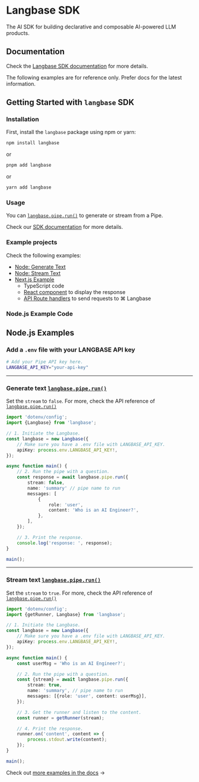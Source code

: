 # Langbase SDK

The AI SDK for building declarative and composable AI-powered LLM products.

## Documentation

Check the [Langbase SDK documentation](https://langbase.com/docs/langbase-sdk/overview) for more details.

The following examples are for reference only. Prefer docs for the latest information.

## Getting Started with `langbase` SDK

### Installation

First, install the `langbase` package using npm or yarn:

```bash
npm install langbase
```

or

```bash
pnpm add langbase
```

or

```bash
yarn add langbase
```

### Usage

You can [`langbase.pipe.run()`](https://langbase.com/docs/sdk/pipe/run) to generate or stream from a Pipe.

Check our [SDK documentation](https://langbase.com/docs/sdk) for more details.

### Example projects

Check the following examples:

- [Node: Generate Text](https://github.com/LangbaseInc/langbase-sdk/blob/main/examples/nodejs/examples/pipes/pipe.run.ts)
- [Node: Stream Text](https://github.com/LangbaseInc/langbase-sdk/blob/main/examples/nodejs/examples/pipes/pipe.run.stream.ts)
- [Next.js Example](https://github.com/LangbaseInc/langbase-sdk/tree/main/examples/nextjs)
  - TypeScript code
  - [React component](https://github.com/LangbaseInc/langbase-sdk/tree/main/examples/nextjs/components/langbase) to display the response
  - [API Route handlers](https://github.com/LangbaseInc/langbase-sdk/tree/main/examples/nextjs/app/api/langbase/pipe) to send requests to ⌘ Langbase

### Node.js Example Code


## Node.js Examples

### Add a `.env` file with your LANGBASE API key

```bash
# Add your Pipe API key here.
LANGBASE_API_KEY="your-api-key"
```

---

### Generate text [`langbase.pipe.run()`](https://langbase.com/docs/sdk/pipe/run)

Set the `stream` to `false`. For more, check the API reference of [`langbase.pipe.run()`](https://langbase.com/docs/langbase-sdk/generate-text)

```ts
import 'dotenv/config';
import {Langbase} from 'langbase';

// 1. Initiate the Langbase.
const langbase = new Langbase({
    // Make sure you have a .env file with LANGBASE_API_KEY.
    apiKey: process.env.LANGBASE_API_KEY!,
});

async function main() {
    // 2. Run the pipe with a question.
    const response = await langbase.pipe.run({
        stream: false,
        name: 'summary' // pipe name to run
        messages: [
            {
                role: 'user',
                content: 'Who is an AI Engineer?',
            },
        ],
    });

    // 3. Print the response.
    console.log('response: ', response);
}

main();
```

---

### Stream text [`langbase.pipe.run()`](https://langbase.com/docs/sdk/pipe/run)

Set the `stream` to `true`. For more, check the API reference of [`langbase.pipe.run()`](https://langbase.com/docs/langbase-sdk/generate-text)

```ts
import 'dotenv/config';
import {getRunner, Langbase} from 'langbase';

// 1. Initiate the Langbase.
const langbase = new Langbase({
    // Make sure you have a .env file with LANGBASE_API_KEY.
    apiKey: process.env.LANGBASE_API_KEY!,
});

async function main() {
    const userMsg = 'Who is an AI Engineer?';

    // 2. Run the pipe with a question.
    const {stream} = await langbase.pipe.run({
        stream: true,
        name: 'summary', // pipe name to run
        messages: [{role: 'user', content: userMsg}],
    });

    // 3. Get the runner and listen to the content.
    const runner = getRunner(stream);

    // 4. Print the response.
    runner.on('content', content => {
        process.stdout.write(content);
    });
}

main();
```

Check out [more examples in the docs](https://langbase.com/docs/sdk/examples) →
